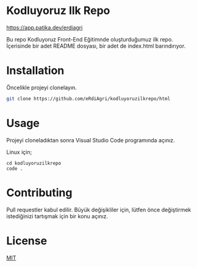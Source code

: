 # Kodluyoruz Ilk Repo

https://app.patika.dev/erdiagri

Bu repo Kodluyoruz Front-End Eğitimnde oluşturduğumuz ilk repo. İçerisinde bir adet README dosyası, bir adet de index.html barındırıyor.

# Installation

Öncelikle projeyi clonelayın.

```bash
git clone https://github.com/eRdiAgri/kodluyoruzilkrepo/html
```

# Usage

Projeyi cloneladıktan sonra Visual Studio Code programında açınız.

Linux için;

```
cd kodluyoruzilkrepo
code .
```

# Contributing

Pull requestler kabul edilir. Büyük değişikliler için, lütfen önce değiştirmek istediğinizi tartışmak için bir konu açınız.

# License

[MIT](https://choosealicense.com/licenses/mit/)

